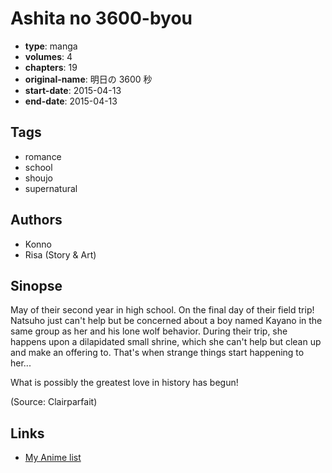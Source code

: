 # Ashita no 3600-byou

-   **type**: manga
-   **volumes**: 4
-   **chapters**: 19
-   **original-name**: 明日の 3600 秒
-   **start-date**: 2015-04-13
-   **end-date**: 2015-04-13

## Tags

-   romance
-   school
-   shoujo
-   supernatural

## Authors

-   Konno
-   Risa (Story & Art)

## Sinopse

May of their second year in high school. On the final day of their field trip! Natsuho just can't help but be concerned about a boy named Kayano in the same group as her and his lone wolf behavior. During their trip, she happens upon a dilapidated small shrine, which she can't help but clean up and make an offering to. That's when strange things start happening to her...

What is possibly the greatest love in history has begun!

(Source: Clairparfait)

## Links

-   [My Anime list](https://myanimelist.net/manga/88430/Ashita_no_3600-byou)
